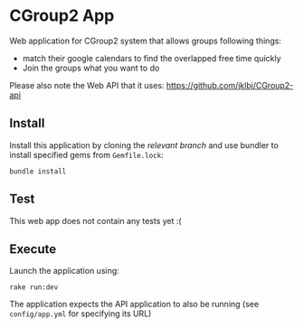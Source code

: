 # CGroup2 App

Web application for CGroup2 system that allows groups following things:

* match their google calendars to find the overlapped free time quickly
* Join the groups what you want to do

Please also note the Web API that it uses: https://github.com/jklbj/CGroup2-api

## Install

Install this application by cloning the *relevant branch* and use bundler to install specified gems from `Gemfile.lock`:

```shell
bundle install
```

## Test

This web app does not contain any tests yet :(

## Execute

Launch the application using:

```shell
rake run:dev
```

The application expects the API application to also be running (see `config/app.yml` for specifying its URL)
